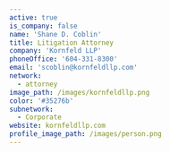 ```yaml
---
active: true
is_company: false
name: 'Shane D. Coblin'
title: Litigation Attorney
company: 'Kornfeld LLP'
phoneOffice: '604-331-8300'
email: 'scoblin@kornfeldllp.com'
network:
  - attorney
image_path: /images/kornfeldllp.png
color: '#35276b'
subnetwork:
  - Corporate
website: kornfeldllp.com
profile_image_path: /images/person.png
---
```

